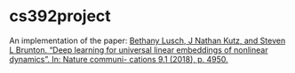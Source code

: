 # cs392project
An implementation of the paper:
[Bethany Lusch, J Nathan Kutz, and Steven L Brunton. “Deep learning for
universal linear embeddings of nonlinear dynamics”. In: Nature communi-
cations 9.1 (2018), p. 4950.](https://pubmed.ncbi.nlm.nih.gov/30470743/)
